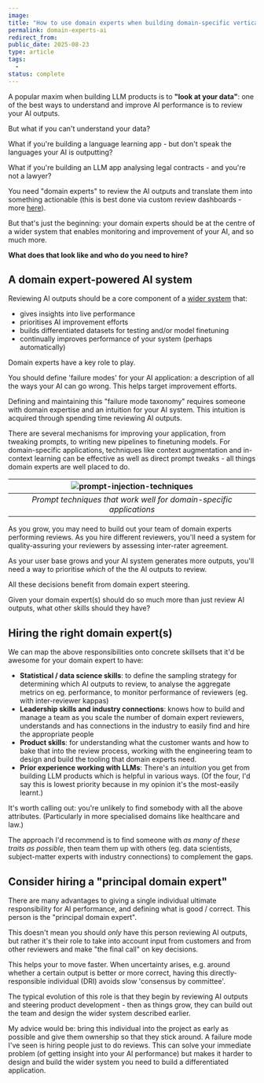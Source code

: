 ```yaml
---
image: 
title: "How to use domain experts when building domain-specific vertical AI" 
permalink: domain-experts-ai
redirect_from: 
public_date: 2025-08-23
type: article
tags:
  - 
status: complete
---
```


A popular maxim when building LLM products is to **"look at your data"**: one of the best ways to understand and improve AI performance is to review your AI outputs.

But what if you can't understand your data?

What if you're building a language learning app - but don't speak the languages your AI is outputting?

What if you're building an LLM app analysing legal contracts - and you're not a lawyer?

You need "domain experts" to review the AI outputs and translate them into something actionable (this is best done via custom review dashboards - more [here](/review-dashboard)). 

But that's just the beginning: your domain experts should be at the centre of a wider system that enables monitoring and improvement of your AI, and so much more.

**What does that look like and who do you need to hire?**


## A domain expert-powered AI system

Reviewing AI outputs should be a core component of a [wider system](/llm-native-expert-system) that:

- gives insights into live performance
- prioritises AI improvement efforts
- builds differentiated datasets for testing and/or model finetuning
- continually improves performance of your system (perhaps automatically)

Domain experts have a key role to play.

You should define 'failure modes' for your AI application: a description of all the ways your AI can go wrong. This helps target improvement efforts.

Defining and maintaining this "failure mode taxonomy" requires someone with domain expertise and an intuition for your AI system. This intuition is acquired through spending time reviewing AI outputs.

There are several mechanisms for improving your application, from tweaking prompts, to writing new pipelines to finetuning models. For domain-specific applications, techniques like context augmentation and in-context learning can be effective as well as direct prompt tweaks - all things domain experts are well placed to do.


| ![prompt-injection-techniques](../assets/images/article-images/prompt-injection-techniques.png) | 
|:--:| 
| *Prompt techniques that work well for domain-specific applications* |


As you grow, you may need to build out your team of domain experts performing reviews. As you hire different reviewers, you'll need a system for quality-assuring your reviewers by assessing inter-rater agreement.

As your user base grows and your AI system generates more outputs, you'll need a way to prioritise *which* of the the AI outputs to review. 

All these decisions benefit from domain expert steering.

Given your domain expert(s) should do so much more than just review AI outputs, what other skills should they have?


## Hiring the right domain expert(s)

We can map the above responsibilities onto concrete skillsets that it'd be awesome for your domain expert to have:

- **Statistical / data science skills**: to define the sampling strategy for determining which AI outputs to review, to analyse the aggregate metrics on eg. performance, to monitor performance of reviewers (eg. with inter-reviewer kappas)
- **Leadership skills and industry connections**: knows how to build and manage a team as you scale the number of domain expert reviewers, understands and has connections in the industry to easily find and hire the appropriate people
- **Product skills**: for understanding what the customer wants and how to bake that into the review process, working with the engineering team to design and build the tooling that domain experts need.
- **Prior experience working with LLMs**: There's an *intuition* you get from building LLM products which is helpful in various ways. (Of the four, I'd say this is lowest priority because in my opinion it's the most-easily learnt.)

It's worth calling out: you're unlikely to find somebody with all the above attributes. (Particularly in more specialised domains like healthcare and law.)

The approach I'd recommend is to find someone with *as many of these traits as possible*, then team them up with others (eg. data scientists, subject-matter experts with industry connections) to complement the gaps.


## Consider hiring a "principal domain expert"

There are many advantages to giving a single individual ultimate responsibility for AI performance, and defining what is good / correct. This person is the "principal domain expert".

This doesn't mean you should *only* have this person reviewing AI outputs, but rather it's their role to take into account input from customers and from other reviewers and make "the final call" on key decisions.

This helps your to move faster. When uncertainty arises, e.g. around whether a certain output is better or more correct, having this directly-responsible individual (DRI) avoids slow 'consensus by committee'.

The typical evolution of this role is that they begin by reviewing AI outputs and steering product development - then as things grow, they can build out the team and design the wider system described earlier.

My advice would be: bring this individual into the project as early as possible and give them ownership so that they stick around. A failure mode I've seen is hiring people just to do reviews. This can solve your immediate problem (of getting insight into your AI performance) but makes it harder to design and build the wider system you need to build a differentiated application.

